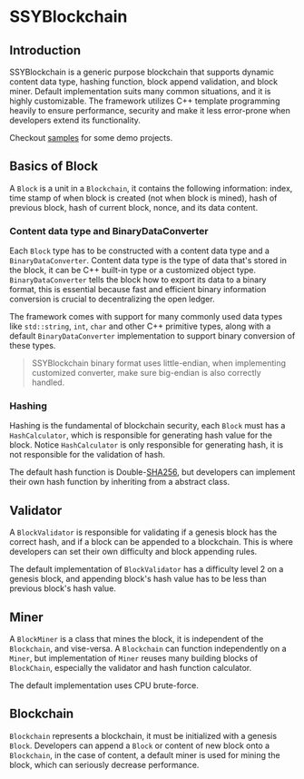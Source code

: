 # SSYBlockchain

## Introduction

SSYBlockchain is a generic purpose blockchain that supports dynamic content data type, hashing function, block append validation, and block miner. Default implementation suits many common situations, and it is highly customizable. The framework utilizes C++ template programming heavily to ensure performance, security and make it less error-prone when developers extend its functionality.

Checkout [samples](https://github.com/shuyangsun/ssy_blockchain/tree/master/samples) for some demo projects.

## Basics of Block

A `Block` is a unit in a `Blockchain`, it contains the following information: index, time stamp of when block is created (not when block is mined), hash of previous block, hash of current block, nonce, and its data content.

### Content data type and BinaryDataConverter

Each `Block` type has to be constructed with a content data type and a `BinaryDataConverter`. Content data type is the type of data that's stored in the block, it can be C++ built-in type or a customized object type. `BinaryDataConverter` tells the block how to export its data to a binary format, this is essential because fast and efficient binary information conversion is crucial to decentralizing the open ledger.

The framework comes with support for many commonly used data types like `std::string`, `int`, `char` and other C++ primitive types, along with a default `BinaryDataConverter` implementation to support binary conversion of these types.

> SSYBlockchain binary format uses little-endian, when implementing customized converter, make sure big-endian is also correctly handled.

### Hashing

Hashing is the fundamental of blockchain security, each `Block` must has a `HashCalculator`, which is responsible for generating hash value for the block. Notice `HashCalculator` is only responsible for generating hash, it is not responsible for the validation of hash.

The default hash function is Double-[SHA256](https://en.wikipedia.org/wiki/SHA-2), but developers can implement their own hash function by inheriting from a abstract class.

## Validator

A `BlockValidator` is responsible for validating if a genesis block has the correct hash, and if a block can be appended to a blockchain. This is where developers can set their own difficulty and block appending rules.

The default implementation of `BlockValidator` has a difficulty level 2 on a genesis block, and appending block's hash value has to be less than previous block's hash value.

## Miner

A `BlockMiner` is a class that mines the block, it is independent of the `Blockchain`, and vise-versa. A `Blockchain` can function independently on a `Miner`, but implementation of `Miner` reuses many building blocks of `BlockChain`, especially the validator and hash function calculator.

The default implementation uses CPU brute-force.

## Blockchain

`Blockchain` represents a blockchain, it must be initialized with a genesis `Block`. Developers can append a `Block` or content of new block onto a `Blockchain`, in the case of content, a default miner is used for mining the block, which can seriously decrease performance.

